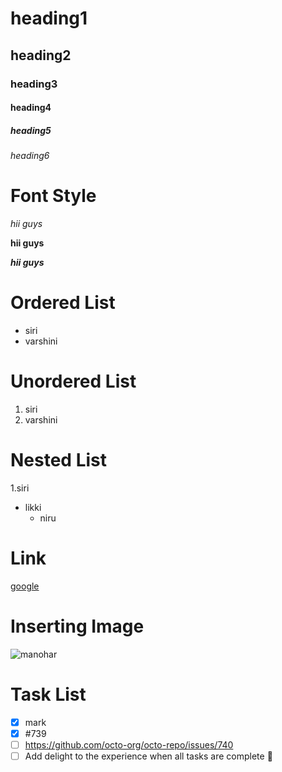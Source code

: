 # heading1
## heading2
### heading3
#### heading4
##### heading5
###### heading6

# Font Style
*hii guys*

**hii guys**

***hii guys***

# Ordered List
- siri
- varshini

# Unordered List
1. siri
2. varshini

# Nested List
 1.siri
   - likki
     - niru
 # Link    
[google](www.google.com)
# Inserting Image
![manohar](https://www.desicomments.com/dc3/10/366354/366354.jpg)

# Task List
- [x] mark
- [x] #739
- [ ] https://github.com/octo-org/octo-repo/issues/740
- [ ] Add delight to the experience when all tasks are complete :tada:
